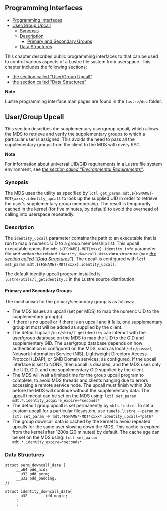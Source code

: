 ## Programming Interfaces

- [Programming Interfaces](#programming-interfaces)
- [User/Group Upcall](#usergroup-upcall)
  * [Synopsis](#synopsis)
  * [Description](#description)
    + [Primary and Secondary Groups](#primary-and-secondary-groups)
  * [Data Structures](#data-structures)


This chapter describes public programming interfaces to that can be used to control various aspects of a Lustre file system from userspace. This chapter includes the following sections:

- [the section called “User/Group Upcall”](#usergroup-upcall)
- [the section called “Data Structures”](#data-structures)

**Note**

Lustre programming interface man pages are found in the `lustre/doc` folder.

## User/Group Upcall

This section describes the supplementary user/group upcall, which allows the MDS to retrieve and verify the supplementary groups to which a particular user is assigned. This avoids the need to pass all the supplementary groups from the client to the MDS with every RPC.

**Note**

For information about universal UID/GID requirements in a Lustre file system environment, see [*the section called “Environmental Requirements”*](02-05-Installing%20the%20Lustre%20Software.md#environmental-requirements).

### Synopsis

The MDS uses the utility as specified by `lctl get_param mdt.${FSNAME}-MDT{xxxx}.identity_upcall` to look up the supplied UID in order to retrieve the user's supplementary group membership. The result is temporarily cached in the kernel (for five minutes, by default) to avoid the overhead of calling into userspace repeatedly.

### Description

The `identity_upcall` parameter contains the path to an executable that is run to map a numeric UID to a group membership list. This upcall executable opens the `mdt.${FSNAME}-MDT{xxxx}.identity_info` parameter file and writes the related `identity_downcall_data` data structure (see *[the section called “Data Structures”](#data-structures)*). The upcall is configured with `lctl set_param mdt.${FSNAME}-MDT{xxxx}.identity_upcall`.

The default identity upcall program installed is `lustre/utils/l_getidentity.c` in the Lustre source distribution.

#### Primary and Secondary Groups

The mechanism for the primary/secondary group is as follows:

- The MDS issues an upcall (set per MDS) to map the numeric UID to the supplementary group(s).
- If there is no upcall or if there is an upcall and it fails, one supplementary group at most will be added as supplied by the client.
- The default upcall `/usr/sbin/l_getidentity` can interact with the user/group database on the MDS to map the UID to the GID and supplementary GID. The user/group database depends on how authentication is configured on the MDS, such as local `/etc/passwd`, Network Information Service (NIS), Lightweight Directory Access Protocol (LDAP), or SMB Domain services, as configured. If the upcall interface is set to NONE, then upcall is disabled, and the MDS uses only the UID, GID, and one supplementary GID supplied by the client.
- The MDS will wait a limited time for the group upcall program to complete, to avoid MDS threads and clients hanging due to errors accessing a remote service node. The upcall must finish within 30s before the MDS will continue without the supplementary data. The upcall timeout can be set on the MDS using: `lctl set_param mdt.*.identity_acquire_expire=*seconds*`
- The default group upcall is set permanently by `mkfs.lustre`. To set a custom upcall for a particular filesystem, use `tunefs.lustre --param` or `lctl set_param -P mdt.*FSNAME*-MDT*xxxx*.identity_upcall=*path*`
- The group downcall data is cached by the kernel to avoid repeated upcalls for the same user slowing down the MDS. This cache is expired from the kernel after 1200s (20 minutes) by default. The cache age can be set on the MDS using: `lctl set_param mdt.*.identity_expire=*seconds*`

### Data Structures

```
struct perm_downcall_data {
     __u64 pdd_nid;
     __u32 pdd_perm;
     __u32 pdd_padding;
};

struct identity_downcall_data{
     __u32        idd_magic;
     :         
     :
```

 
